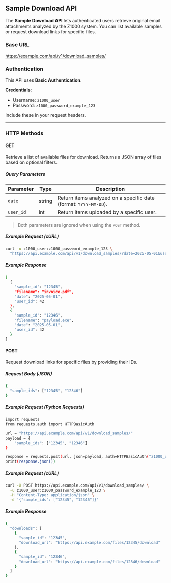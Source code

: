 ## Sample Download API

The **Sample Download API** lets authenticated users retrieve original email attachments analyzed by the Z1000 system. You can list available samples or request download links for specific files.

### Base URL
https://example.com/api/v1/download_samples/

### Authentication

This API uses **Basic Authentication**.

**Credentials**:
- Username: `z1000_user`
- Password: `z1000_password_example_123`

Include these in your request headers.

---
### HTTP Methods

#### GET

Retrieve a list of available files for download. Returns a JSON array of files based on optional filters.

##### Query Parameters

| Parameter | Type   | Description |
|-----------|--------|-------------|
| `date`    | string | Return items analyzed on a specific date (format: `YYYY-MM-DD`). |
| `user_id` | int    | Return items uploaded by a specific user. |

> Both parameters are ignored when using the `POST` method.

##### Example Request (cURL)

```bash
curl -u z1000_user:z1000_password_example_123 \
  "https://api.example.com/api/v1/download_samples/?date=2025-05-01&user_id=42"
```

##### Example Response

```bash
[
  {
    "sample_id": "12345",
    "filename": "invoice.pdf",
    "date": "2025-05-01",
    "user_id": 42
  },
  {
    "sample_id": "12346",
    "filename": "payload.exe",
    "date": "2025-05-01",
    "user_id": 42
  }
]
```

#### POST

Request download links for specific files by providing their IDs.

##### Request Body (JSON)
```bash
{
  "sample_ids": ["12345", "12346"]
}
```

##### Example Request (Python Requests)

```bash
import requests
from requests.auth import HTTPBasicAuth

url = "https://api.example.com/api/v1/download_samples/"
payload = {
    "sample_ids": ["12345", "12346"]
}

response = requests.post(url, json=payload, auth=HTTPBasicAuth("z1000_user", "z1000_password_example_123"))
print(response.json())
```

##### Example Request (cURL)

```bash
curl -X POST https://api.example.com/api/v1/download_samples/ \
  -u z1000_user:z1000_password_example_123 \
  -H "Content-Type: application/json" \
  -d '{"sample_ids": ["12345", "12346"]}'
```

##### Example Response

```bash
{
  "downloads": [
    {
      "sample_id": "12345",
      "download_url": "https://api.example.com/files/12345/download"
    },
    {
      "sample_id": "12346",
      "download_url": "https://api.example.com/files/12346/download"
    }
  ]
}
```
